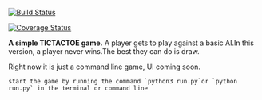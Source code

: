 [![Build Status](https://travis-ci.org/kenneth051/tictactoe.svg?branch=feedback)](https://travis-ci.org/kenneth051/tictactoe)

[![Coverage Status](https://coveralls.io/repos/github/kenneth051/tictactoe/badge.svg?branch=feedback)](https://coveralls.io/github/kenneth051/tictactoe?branch=feedback)

**A simple TICTACTOE game.**
A player gets to play against a basic AI.In this version, a player never wins.The best they can do is draw.

Right now it is just a command line game, UI coming soon.

    start the game by running the command `python3 run.py`or `python run.py` in the terminal or command line

